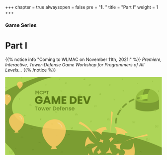 +++
chapter = true
alwaysopen = false
pre = "<b>1.</b> "
title = "Part I"
weight = 1
+++
 
### Game Series
# Part I

{{% notice info "Coming to WLMAC on November 11th, 2021!" %}}
*Premiere, Interactive, Tower-Defense Game Workshop for Programmers of All Levels...*
{{% /notice %}}

![Banner](/img/Game_Dev_Banner.png)
